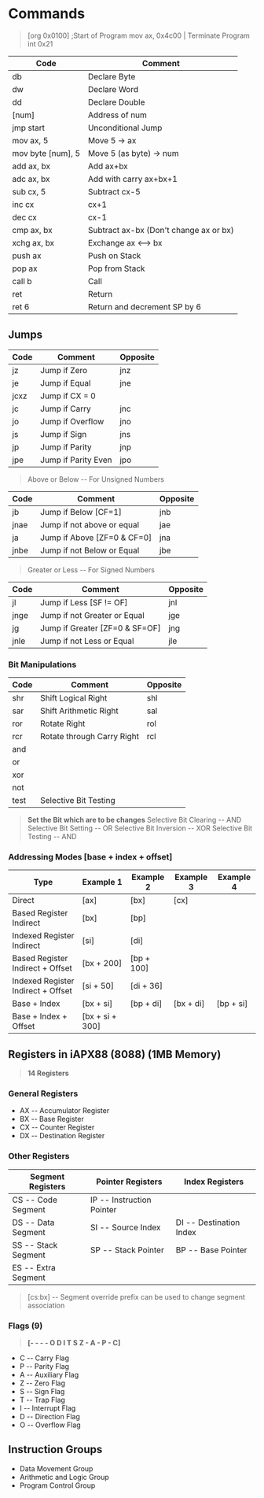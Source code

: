 # Commands

> [org 0x0100] ;Start of Program
> mov ax, 0x4c00 | Terminate Program
> int 0x21

| Code              | Comment                                |
| ----------------- | -------------------------------------- |
| db                | Declare Byte                           |
| dw                | Declare Word                           |
| dd                | Declare Double                         |
| [num]             | Address of num                         |
| jmp start         | Unconditional Jump                     |
| mov ax, 5         | Move 5 -> ax                           |
| mov byte [num], 5 | Move 5 (as byte) -> num                |
| add ax, bx        | Add ax+bx                              |
| adc ax, bx        | Add with carry ax+bx+1                 |
| sub cx, 5         | Subtract cx-5                          |
| inc cx            | cx+1                                   |
| dec cx            | cx-1                                   |
| cmp ax, bx        | Subtract ax-bx (Don't change ax or bx) |
| xchg ax, bx       | Exchange ax <--> bx                    |
| push ax           | Push on Stack                          |
| pop ax            | Pop from Stack                         |
| call b            | Call                                   |
| ret               | Return                                 |
| ret 6             | Return and decrement SP by 6           |

## Jumps

| Code | Comment             | Opposite |
| ---- | ------------------- | -------- |
| jz   | Jump if Zero        | jnz      |
| je   | Jump if Equal       | jne      |
| jcxz | Jump if CX = 0      |          |
| jc   | Jump if Carry       | jnc      |
| jo   | Jump if Overflow    | jno      |
| js   | Jump if Sign        | jns      |
| jp   | Jump if Parity      | jnp      |
| jpe  | Jump if Parity Even | jpo      |

> Above or Below -- For Unsigned Numbers

| Code | Comment                     | Opposite |
| ---- | --------------------------- | -------- |
| jb   | Jump if Below [CF=1]        | jnb      |
| jnae | Jump if not above or equal  | jae      |
| ja   | Jump if Above [ZF=0 & CF=0] | jna      |
| jnbe | Jump if not Below or Equal  | jbe      |

> Greater or Less -- For Signed Numbers

| Code | Comment                        | Opposite |
| ---- | ------------------------------ | -------- |
| jl   | Jump if Less [SF != OF]        | jnl      |
| jnge | Jump if not Greater or Equal   | jge      |
| jg   | Jump if Greater [ZF=0 & SF=OF] | jng      |
| jnle | Jump if not Less or Equal      | jle      |

### Bit Manipulations

| Code | Comment                    | Opposite |
| ---- | -------------------------- | -------- |
| shr  | Shift Logical Right        | shl      |
| sar  | Shift Arithmetic Right     | sal      |
| ror  | Rotate Right               | rol      |
| rcr  | Rotate through Carry Right | rcl      |
| and  |                            |          |
| or   |                            |          |
| xor  |                            |          |
| not  |                            |          |
| test | Selective Bit Testing      |          |

> **Set the Bit which are to be changes**
> Selective Bit Clearing -- AND
> Selective Bit Setting -- OR
> Selective Bit Inversion -- XOR
> Selective Bit Testing -- AND

### Addressing Modes [base + index + offset]

| Type                               | Example 1       | Example 2  | Example 3 | Example 4 |
| ---------------------------------- | --------------- | ---------- | --------- | --------- |
| Direct                             | [ax]            | [bx]       | [cx]      |           |
| Based Register Indirect            | [bx]            | [bp]       |           |           |
| Indexed Register Indirect          | [si]            | [di]       |           |           |
| Based Register Indirect + Offset   | [bx + 200]      | [bp + 100] |           |           |
| Indexed Register Indirect + Offset | [si + 50]       | [di + 36]  |           |           |
| Base + Index                       | [bx + si]       | [bp + di]  | [bx + di] | [bp + si] |
| Base + Index + Offset              | [bx + si + 300] |            |           |           |

## Registers in iAPX88 (8088) (1MB Memory)

> **14 Registers**

### General Registers

- AX -- Accumulator Register
- BX -- Base Register
- CX -- Counter Register
- DX -- Destination Register

### Other Registers

| Segment Registers   | Pointer Registers         | Index Registers         |
| ------------------- | ------------------------- | ----------------------- |
| CS -- Code Segment  | IP -- Instruction Pointer |                         |
| DS -- Data Segment  | SI -- Source Index        | DI -- Destination Index |
| SS -- Stack Segment | SP -- Stack Pointer       | BP -- Base Pointer      |
| ES -- Extra Segment |                           |                         |

> [cs:bx] -- Segment override prefix can be used to change segment association

### Flags (9)

> **[- - - - O D I T S Z - A - P - C]**

- C -- Carry Flag
- P -- Parity Flag
- A -- Auxiliary Flag
- Z -- Zero Flag
- S -- Sign Flag
- T -- Trap Flag
- I -- Interrupt Flag
- D -- Direction Flag
- O -- Overflow Flag

## Instruction Groups

- Data Movement Group
- Arithmetic and Logic Group
- Program Control Group
